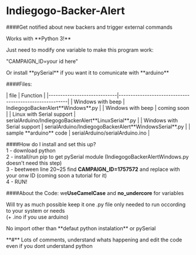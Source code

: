 # Indiegogo-Backer-Alert<br>

####Get notified about new backers and trigger external commands
<p>Works with **Python 3!**
<p>Just need to modify one variable to make this program work:
<p>"CAMPAIGN_ID=your id here"
<p>Or install **pySerial** if you want it to comunicate with **arduino**
<br>

####Files:
<p>
| file                        | Function                                               |
|-----------------------------|--------------------------------------------------------|
| Windows with beep           | IndiegogoBackerAlert**Windows**.py                     |
| Windows with beep           | coming soon                                            |
| Linux with Serial support   | serialArduino/IndiegogoBackerAlert**LinuxSerial**.py   |
| Windows with Serial support | serialArduino/IndiegogoBackerAlert**WindowsSerial**.py |
| sample **arduino** code     | serialArduino/serialArduino.ino                        |


####How do I install and set this up?
<br>1 - download python
<br>2 - install/run pip to get pySerial module (IndiegogoBackerAlertWindows.py doesn't need this step)
<br>3 - beetween line 20~25 find **CAMPAIGN_ID=1757572** and replace with your onw ID (coming soon a tutorial for it)
<br>4 - RUN!
<br>

####About the Code:
we**UseCamelCase** and **no_undercore** for variables
<p>Will try as much possible keep it one .py file only needed to run occording to your system or needs <br>(+ .ino if you use arduino)
<p>No import other than **defaut python instalation** or pySerial
<p>**#** Lots of comments, understand whats happening and edit the code even if you dont understand python
<br>
